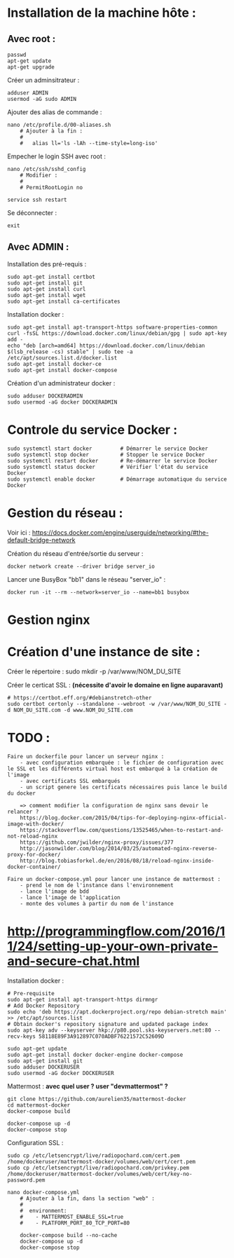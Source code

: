 # Installation de la machine hôte :

## Avec root :
    passwd
    apt-get update
    apt-get upgrade

Créer un adminsitrateur :

    adduser ADMIN
    usermod -aG sudo ADMIN

Ajouter des alias de commande :

    nano /etc/profile.d/00-aliases.sh
        # Ajouter à la fin :
        #
        #   alias ll='ls -lAh --time-style=long-iso'

Empecher le login SSH avec root :

    nano /etc/ssh/sshd_config
        # Modifier :
        #
        # PermitRootLogin no

    service ssh restart

Se déconnecter :

    exit



## Avec ADMIN :

Installation des pré-requis :

    sudo apt-get install certbot
    sudo apt-get install git
    sudo apt-get install curl
    sudo apt-get install wget
    sudo apt-get install ca-certificates


Installation docker :

    sudo apt-get install apt-transport-https software-properties-common
    curl -fsSL https://download.docker.com/linux/debian/gpg | sudo apt-key add -
    echo "deb [arch=amd64] https://download.docker.com/linux/debian $(lsb_release -cs) stable" | sudo tee -a /etc/apt/sources.list.d/docker.list
    sudo apt-get install docker-ce
    sudo apt-get install docker-compose


Création d'un administrateur docker :

    sudo adduser DOCKERADMIN
    sudo usermod -aG docker DOCKERADMIN


# Controle du service Docker :

    sudo systemctl start docker         # Démarrer le service Docker
    sudo systemctl stop docker          # Stopper le service Docker
    sudo systemctl restart docker       # Re-démarrer le service Docker
    sudo systemctl status docker        # Vérifier l'état du service Docker
    sudo systemctl enable docker        # Démarrage automatique du service Docker



# Gestion du réseau :

Voir ici : https://docs.docker.com/engine/userguide/networking/#the-default-bridge-network

Création du réseau d'entrée/sortie du serveur :

    docker network create --driver bridge server_io

Lancer une BusyBox "bb1" dans le réseau "server_io" :

    docker run -it --rm --network=server_io --name=bb1 busybox

	
	
# Gestion nginx


	
	
	
	
	
	
	
	
	
	
	
	



# Création d'une instance de site :

Créer le répertoire :
    sudo mkdir -p /var/www/NOM_DU_SITE

Créer le certicat SSL : **(nécessite d'avoir le domaine en ligne auparavant)**

    # https://certbot.eff.org/#debianstretch-other
    sudo certbot certonly --standalone --webroot -w /var/www/NOM_DU_SITE -d NOM_DU_SITE.com -d www.NOM_DU_SITE.com













# TODO :
    Faire un dockerfile pour lancer un serveur nginx :
        - avec configuration embarquée : le fichier de configuration avec le SSL et les différents virtual host est embarqué à la création de l'image
        - avec certificats SSL embarqués
        - un script genere les certificats nécessaires puis lance le build du docker

        => comment modifier la configuration de nginx sans devoir le relancer ?
        https://blog.docker.com/2015/04/tips-for-deploying-nginx-official-image-with-docker/
        https://stackoverflow.com/questions/13525465/when-to-restart-and-not-reload-nginx
        https://github.com/jwilder/nginx-proxy/issues/377
        http://jasonwilder.com/blog/2014/03/25/automated-nginx-reverse-proxy-for-docker/
        http://blog.tobiasforkel.de/en/2016/08/18/reload-nginx-inside-docker-container/

    Faire un docker-compose.yml pour lancer une instance de mattermost :
        - prend le nom de l'instance dans l'environnement
        - lance l'image de bdd
        - lance l'image de l'application
        - monte des volumes à partir du nom de l'instance

# http://programmingflow.com/2016/11/24/setting-up-your-own-private-and-secure-chat.html




Installation docker :

    # Pre-requisite
    sudo apt-get install apt-transport-https dirmngr
    # Add Docker Repository
    sudo echo 'deb https://apt.dockerproject.org/repo debian-stretch main' >> /etc/apt/sources.list
    # Obtain docker's repository signature and updated package index
    sudo apt-key adv --keyserver hkp://p80.pool.sks-keyservers.net:80 --recv-keys 58118E89F3A912897C070ADBF76221572C52609D

    sudo apt-get update
    sudo apt-get install docker docker-engine docker-compose
    sudo apt-get install git
    sudo adduser DOCKERUSER
    sudo usermod -aG docker DOCKERUSER


Mattermost : **avec quel user ? user "devmattermost" ?**

    git clone https://github.com/aurelien35/mattermost-docker
    cd mattermost-docker
    docker-compose build

    docker-compose up -d
    docker-compose stop

Configuration SSL :

    sudo cp /etc/letsencrypt/live/radiopochard.com/cert.pem /home/dockeruser/mattermost-docker/volumes/web/cert/cert.pem
    sudo cp /etc/letsencrypt/live/radiopochard.com/privkey.pem /home/dockeruser/mattermost-docker/volumes/web/cert/key-no-password.pem

    nano docker-compose.yml
        # Ajouter à la fin, dans la section "web" :
        #
        #  environment:
        #    - MATTERMOST_ENABLE_SSL=true
        #    - PLATFORM_PORT_80_TCP_PORT=80

        docker-compose build --no-cache
        docker-compose up -d
        docker-compose stop
